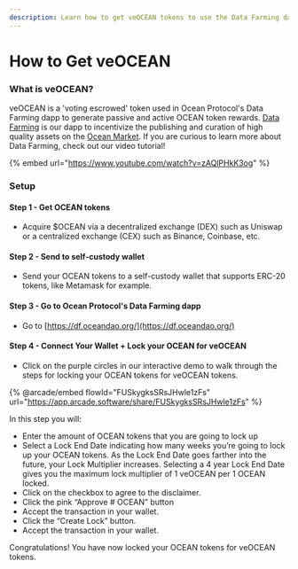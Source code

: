 ```yaml
---
description: Learn how to get veOCEAN tokens to use the Data Farming dapp
---
```


# How to Get veOCEAN

### What is veOCEAN?

veOCEAN is a 'voting escrowed' token used in Ocean Protocol's Data Farming dapp to generate passive and active OCEAN token rewards. [Data Farming](https://df.oceandao.org) is our dapp to incentivize the publishing and curation of high quality assets on the [Ocean Market](https://market.oceanprotocol.com). If you are curious to learn more about Data Farming, check out our video tutorial!

{% embed url="https://www.youtube.com/watch?v=zAQlPHkK3og" %}

### Setup

#### **Step 1 - Get OCEAN tokens**

* Acquire $OCEAN via a decentralized exchange (DEX) such as Uniswap or a centralized exchange (CEX) such as Binance, Coinbase, etc.

#### **Step 2 - Send to self-custody wallet**

* Send your OCEAN tokens to a self-custody wallet that supports ERC-20 tokens, like Metamask for example.

#### **Step 3 - Go to Ocean Protocol's Data Farming dapp**

* Go to [https://df.oceandao.org/](https://df.oceandao.org/)

#### Step 4 - Connect Your Wallet + Lock your OCEAN for veOCEAN

* Click on the purple circles in our interactive demo to walk through the steps for locking your OCEAN tokens for veOCEAN tokens.

{% @arcade/embed flowId="FUSkygksSRsJHwle1zFs" url="https://app.arcade.software/share/FUSkygksSRsJHwle1zFs" %}

In this step you will:

* Enter the amount of OCEAN tokens that you are going to lock up
* Select a Lock End Date indicating how many weeks you’re going to lock up your OCEAN tokens. As the Lock End Date goes farther into the future, your Lock Multiplier increases. Selecting a 4 year Lock End Date gives you the maximum lock multiplier of 1 veOCEAN per 1 OCEAN locked.
* Click on the checkbox to agree to the disclaimer.
* Click the pink “Approve # OCEAN” button
* Accept the transaction in your wallet.
* Click the “Create Lock” button.
* Accept the transaction in your wallet.

Congratulations! You have now locked your OCEAN tokens for veOCEAN tokens.
